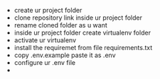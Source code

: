- create ur project folder
- clone repository link inside ur project folder
- rename cloned folder as u want
- inside ur project folder create virtualenv folder
- activate ur virtualenv
- install the requiremet from file requirements.txt
- copy .env.example paste it as .env
- configure ur .env file
- 
